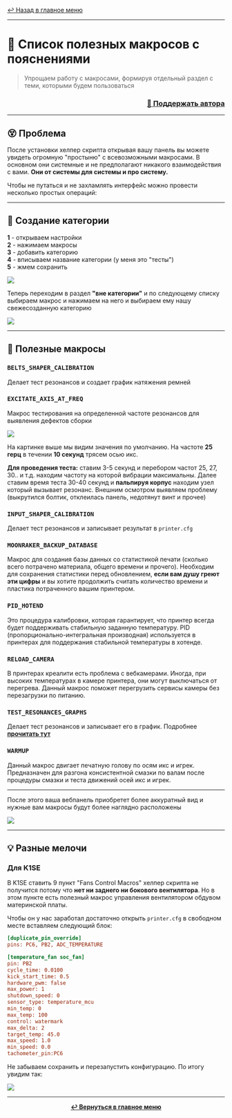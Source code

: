 [↩️ Назад в главное меню](../readme.md)

---

# 📝 Список полезных макросов с пояснениями

> Упрощаем работу с макросами, формируя отдельный раздел с теми, которыми будем пользоваться

<h3 align="right"><a href="https://www.tinkoff.ru/rm/yakovleva.irina203/51ZSr71845" target="_blank">💝 Поддержать автора</a></h3>

---

## 😵 Проблема

После установки хелпер скрипта открывая вашу панель вы можете увидеть огромную "простыню" с всевозможными макросами. В основном они системные и не предполагают никакого взаимодействия с вами. **Они от системы для системы и про систему.** 

Чтобы не путаться и не захламлять интерфейс можно провести несколько простых операций:

---

## 🎯 Создание категории

**1** - открываем настройки  
**2** - нажимаем макросы  
**3** - добавить категорию  
**4** - вписываем название категории (у меня это "тесты")  
**5** - жмем сохранить

![](image1.png)

Теперь переходим в раздел **"вне категории"** и по следующему списку выбираем макрос и нажимаем на него и выбираем ему нашу свежесозданную категорию

![](image2.jpg)

---

## 🔧 Полезные макросы

### `BELTS_SHAPER_CALIBRATION`
Делает тест резонансов и создает график натяжения ремней

### `EXCITATE_AXIS_AT_FREQ`
Макрос тестирования на определенной частоте резонансов для выявления дефектов сборки

![](image4.jpg)

На картинке выше мы видим значения по умолчанию. На частоте **25 герц** в течении **10 секунд** трясем осью икс.  

**Для проведения теста:** ставим 3-5 секунд и перебором частот 25, 27, 30.. и т.д. находим частоту на которой вибрации максимальны. Далее ставим время теста 30-40 секунд и **пальпируя корпус** находим узел который вызывает резонанс. Внешним осмотром выявляем проблему (выкрутился болтик, отклеилась панель, недотянут винт и прочее)

### `INPUT_SHAPER_CALIBRATION`
Делает тест резонансов и записывает результат в `printer.cfg`

### `MOONRAKER_BACKUP_DATABASE`
Макрос для создания базы данных со статистикой печати (сколько всего потрачено материала, общего времени и прочего). Необходим для сохранения статистики перед обновлением, **если вам душу греют эти цифры** и вы хотите продолжить считать количество времени и пластика потраченного вашим принтером.

### `PID_HOTEND`
Это процедура калибровки, которая гарантирует, что принтер всегда будет поддерживать стабильную заданную температуру. PID (пропорционально-интегральная производная) используется в принтерах для поддержания стабильной температуры в хотенде.

### `RELOAD_CAMERA`
В принтерах креалити есть проблема с вебкамерами. Иногда, при высоких температурах в камере принтера, они могут выключаться от перегрева. Данный макрос поможет перегрузить сервисы камеры без перезагрузки по питанию.

### `TEST_RESONANCES_GRAPHS`
Делает тест резонансов и записывает его в график. Подробнее [**прочитать тут**](/shaper/readme.md)

### `WARMUP`
Данный макрос двигает печатную голову по осям икс и игрек. Предназначен для разгона консистентной смазки по валам после процедуры смазки и теста движений осей икс и игрек.

---

После этого ваша вебпанель приобретет более аккуратный вид и нужные вам макросы будут более наглядно расположены

![](image3.jpg)

---

## 💡 Разные мелочи

### Для K1SE

В K1SE ставить 9 пункт "Fans Control Macros" хелпер скрипта не получится потому что **нет ни заднего ни бокового вентилятора**. Но в этом пункте есть полезный макрос управления вентилятором обдувом материнской платы. 

Чтобы он у нас заработал достаточно открыть `printer.cfg` в свободном месте вставляем следующий блок:

```ini
[duplicate_pin_override]
pins: PC6, PB2, ADC_TEMPERATURE

[temperature_fan soc_fan]
pin: PB2
cycle_time: 0.0100
kick_start_time: 0.5
hardware_pwm: false
max_power: 1
shutdown_speed: 0
sensor_type: temperature_mcu
min_temp: 0
max_temp: 100
control: watermark
max_delta: 2
target_temp: 45.0
max_speed: 1.0
min_speed: 0.0
tachometer_pin:PC6
```

Не забываем сохранить и перезапустить конфигурацию. По итогу увидим так:

![](k1se.jpg)

---

<div align="center">

**[↩️ Вернуться в главное меню](../readme.md)**

</div>
